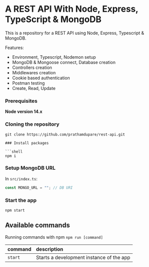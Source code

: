 # A REST API With Node, Express, TypeScript & MongoDB

This is a repository for a REST API using Node, Express, Typescript & MongoDB.

Features:

- Environment, Typescript, Nodemon setup
- MongoDB & Mongoose connect, Database creation
- Controllers creation
- Middlewares creation
- Cookie based authentication
- Postman testing
- Create, Read, Update

### Prerequisites

**Node version 14.x**

### Cloning the repository

````shell
git clone https://github.com/prathamdupare/rest-api.git

### Install packages

```shell
npm i
````

### Setup MongoDB URL

In `src/index.ts`:

```js
const MONGO_URL = ""; // DB URI
```

### Start the app

```shell
npm start
```

## Available commands

Running commands with npm `npm run [command]`

| command | description                              |
| :------ | :--------------------------------------- |
| `start` | Starts a development instance of the app |
